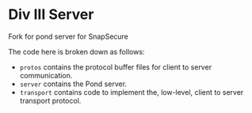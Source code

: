 Div III Server
====

Fork for pond server for SnapSecure

The code here is broken down as follows:

 - `protos` contains the protocol buffer files for client to server communication.
 - `server` contains the Pond server.
 - `transport` contains code to implement the, low-level, client to server transport protocol.
